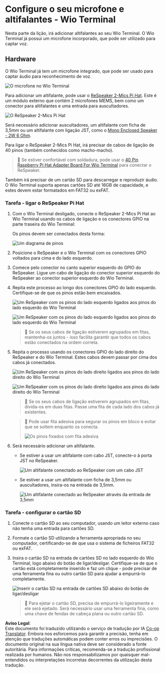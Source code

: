 <!--
CO_OP_TRANSLATOR_METADATA:
{
  "original_hash": "93d352de36526b8990e41dd538100324",
  "translation_date": "2025-08-25T22:50:11+00:00",
  "source_file": "6-consumer/lessons/1-speech-recognition/wio-terminal-microphone.md",
  "language_code": "pt"
}
-->
# Configure o seu microfone e altifalantes - Wio Terminal

Nesta parte da lição, irá adicionar altifalantes ao seu Wio Terminal. O Wio Terminal já possui um microfone incorporado, que pode ser utilizado para captar voz.

## Hardware

O Wio Terminal já tem um microfone integrado, que pode ser usado para captar áudio para reconhecimento de voz.

![O microfone no Wio Terminal](../../../../../translated_images/wio-mic.3f8c843dbe8ad917424037a93e3d25c62634add00a04dd8e091317b5a7a90088.pt.png)

Para adicionar um altifalante, pode usar o [ReSpeaker 2-Mics Pi Hat](https://www.seeedstudio.com/ReSpeaker-2-Mics-Pi-HAT.html). Este é um módulo externo que contém 2 microfones MEMS, bem como um conector para altifalantes e uma entrada para auscultadores.

![O ReSpeaker 2-Mics Pi Hat](../../../../../translated_images/respeaker.f5d19d1c6b14ab1676d24ac2764e64fac5339046ae07be8b45ce07633d61b79b.pt.png)

Será necessário adicionar auscultadores, um altifalante com ficha de 3,5mm ou um altifalante com ligação JST, como o [Mono Enclosed Speaker - 2W 6 Ohm](https://www.seeedstudio.com/Mono-Enclosed-Speaker-2W-6-Ohm-p-2832.html).

Para ligar o ReSpeaker 2-Mics Pi Hat, irá precisar de cabos de ligação de 40 pinos (também conhecidos como macho-macho).

> 💁 Se estiver confortável com soldadura, pode usar o [40 Pin Raspberry Pi Hat Adapter Board For Wio Terminal](https://www.seeedstudio.com/40-Pin-Raspberry-Pi-Hat-Adapter-Board-For-Wio-Terminal-p-4730.html) para conectar o ReSpeaker.

Também irá precisar de um cartão SD para descarregar e reproduzir áudio. O Wio Terminal suporta apenas cartões SD até 16GB de capacidade, e estes devem estar formatados em FAT32 ou exFAT.

### Tarefa - ligar o ReSpeaker Pi Hat

1. Com o Wio Terminal desligado, conecte o ReSpeaker 2-Mics Pi Hat ao Wio Terminal usando os cabos de ligação e os conectores GPIO na parte traseira do Wio Terminal:

    Os pinos devem ser conectados desta forma:

    ![Um diagrama de pinos](../../../../../translated_images/wio-respeaker-wiring-0.767f80aa6508103880d256cdf99ee7219e190db257c7261e4aec219759dc67b9.pt.png)

1. Posicione o ReSpeaker e o Wio Terminal com os conectores GPIO voltados para cima e do lado esquerdo.

1. Comece pelo conector no canto superior esquerdo do GPIO do ReSpeaker. Ligue um cabo de ligação do conector superior esquerdo do ReSpeaker ao conector superior esquerdo do Wio Terminal.

1. Repita este processo ao longo dos conectores GPIO do lado esquerdo. Certifique-se de que os pinos estão bem encaixados.

    ![Um ReSpeaker com os pinos do lado esquerdo ligados aos pinos do lado esquerdo do Wio Terminal](../../../../../translated_images/wio-respeaker-wiring-1.8d894727f2ba24004824ee5e06b83b6d10952550003a3efb603182121521b0ef.pt.png)

    ![Um ReSpeaker com os pinos do lado esquerdo ligados aos pinos do lado esquerdo do Wio Terminal](../../../../../translated_images/wio-respeaker-wiring-2.329e1cbd306e754f8ffe56f9294794f4a8fa123860d76067a79e9ea385d1bf56.pt.png)

    > 💁 Se os seus cabos de ligação estiverem agrupados em fitas, mantenha-os juntos - isso facilita garantir que todos os cabos estão conectados na ordem correta.

1. Repita o processo usando os conectores GPIO do lado direito do ReSpeaker e do Wio Terminal. Estes cabos devem passar por cima dos cabos já conectados.

    ![Um ReSpeaker com os pinos do lado direito ligados aos pinos do lado direito do Wio Terminal](../../../../../translated_images/wio-respeaker-wiring-3.75b0be447e2fa9307a6a954f9ae8a71b77e39ada6a5ef1a059d341dc850fd90c.pt.png)

    ![Um ReSpeaker com os pinos do lado direito ligados aos pinos do lado direito do Wio Terminal](../../../../../translated_images/wio-respeaker-wiring-4.aa9cd434d8779437de720cba2719d83992413caed1b620b6148f6c8924889afb.pt.png)

    > 💁 Se os seus cabos de ligação estiverem agrupados em fitas, divida-os em duas fitas. Passe uma fita de cada lado dos cabos já existentes.

    > 💁 Pode usar fita adesiva para segurar os pinos em bloco e evitar que se soltem enquanto os conecta.
    >
    > ![Os pinos fixados com fita adesiva](../../../../../translated_images/wio-respeaker-wiring-5.af117c20acf622f3cd656ccd8f4053f8845d6aaa3af164d24cb7dbd54a4bb470.pt.png)

1. Será necessário adicionar um altifalante.

    * Se estiver a usar um altifalante com cabo JST, conecte-o à porta JST no ReSpeaker.

      ![Um altifalante conectado ao ReSpeaker com um cabo JST](../../../../../translated_images/respeaker-jst-speaker.a441d177809df9458041a2012dd336dbb22c00a5c9642647109d2940a50d6fcc.pt.png)

    * Se estiver a usar um altifalante com ficha de 3,5mm ou auscultadores, insira-os na entrada de 3,5mm.

      ![Um altifalante conectado ao ReSpeaker através da entrada de 3,5mm](../../../../../translated_images/respeaker-35mm-speaker.ad79ef4f128c7751f0abf854869b6b779c90c12ae3e48909944a7e48aeee3c7e.pt.png)

### Tarefa - configurar o cartão SD

1. Conecte o cartão SD ao seu computador, usando um leitor externo caso não tenha uma entrada para cartões SD.

1. Formate o cartão SD utilizando a ferramenta apropriada no seu computador, certificando-se de que usa o sistema de ficheiros FAT32 ou exFAT.

1. Insira o cartão SD na entrada de cartões SD no lado esquerdo do Wio Terminal, logo abaixo do botão de ligar/desligar. Certifique-se de que o cartão está completamente inserido e faz um clique - pode precisar de uma ferramenta fina ou outro cartão SD para ajudar a empurrá-lo completamente.

    ![Inserir o cartão SD na entrada de cartões SD abaixo do botão de ligar/desligar](../../../../../translated_images/wio-sd-card.acdcbe322fa4ee7f8f9c8cc015b3263964bb26ab5c7e25b41747988cc5280d64.pt.png)

    > 💁 Para ejetar o cartão SD, precisa de empurrá-lo ligeiramente e ele será ejetado. Será necessário usar uma ferramenta fina, como uma chave de fendas de cabeça plana ou outro cartão SD.

**Aviso Legal**:  
Este documento foi traduzido utilizando o serviço de tradução por IA [Co-op Translator](https://github.com/Azure/co-op-translator). Embora nos esforcemos para garantir a precisão, tenha em atenção que traduções automáticas podem conter erros ou imprecisões. O documento original na sua língua nativa deve ser considerado a fonte autoritária. Para informações críticas, recomenda-se a tradução profissional realizada por humanos. Não nos responsabilizamos por quaisquer mal-entendidos ou interpretações incorretas decorrentes da utilização desta tradução.